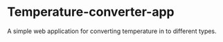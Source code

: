# Temperature-converter-app
A simple web application for converting temperature in to different types.
